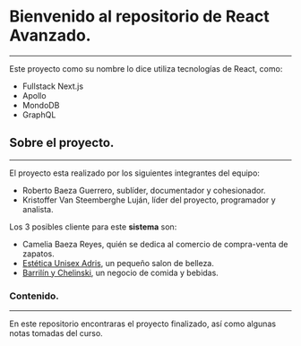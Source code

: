 # Bienvenido al repositorio de React Avanzado.
---
Este proyecto como su nombre lo dice utiliza tecnologías de React, como:
- Fullstack Next.js
- Apollo
- MondoDB
- GraphQL


## Sobre el proyecto.
--- 
El proyecto esta realizado por los siguientes integrantes del equipo:
- Roberto Baeza Guerrero, sublíder, documentador y cohesionador.
- Kristoffer Van Steemberghe Luján, líder del proyecto, programador y analista.

Los 3 posibles cliente para este **sistema** son:
- Camelia Baeza Reyes, quién se dedica al comercio de compra-venta de zapatos.
- [Estética Unisex Adris](https://g.co/kgs/RkZa8g), un pequeño salon de belleza.
- [Barrilín y Chelinski](https://goo.gl/maps/NePJ8AMSewQzyxc39), un negocio de comida y bebidas.


### Contenido.
---
En este repositorio encontraras el proyecto finalizado, así como algunas notas tomadas del curso.
